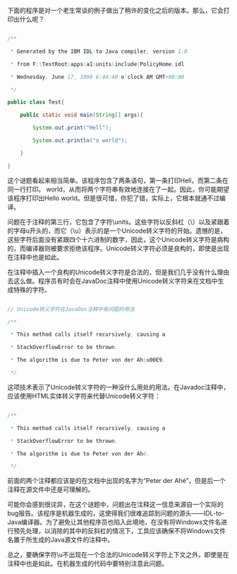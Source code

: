 下面的程序是对一个老生常谈的例子做出了稍许的变化之后的版本。那么，它会打印出什么呢？ 
```java  
/**
 * Generated by the IBM IDL-to-Java compiler, version 1.0
 * from F:\TestRoot\apps\a1\units\include\PolicyHome.idl
 * Wednesday, June 17, 1998 6:44:40 o’clock AM GMT+00:00
 */
public class Test{
    public static void main(String[] args){
        System.out.print("Hell");
        System.out.println("o world");
    }
}
```
这个谜题看起来相当简单。该程序包含了两条语句，第一条打印Hell，而第二条在同一行打印。 world，从而将两个字符串有效地连接在了一起。因此，你可能期望该程序打印出Hello world。但是很可惜，你犯了错，实际上，它根本就通不过编译。 
问题在于注释的第三行，它包含了字符\units。这些字符以反斜杠（\）以及紧跟着的字母u开头的，而它（\u）表示的是一个Unicode转义字符的开始。遗憾的是，这些字符后面没有紧跟四个十六进制的数字，因此，这个Unicode转义字符是病构的，而编译器则被要求拒绝该程序。Unicode转义字符必须是良构的，即使是出现在注释中也是如此。 
在注释中插入一个良构的Unicode转义字符是合法的，但是我们几乎没有什么理由去这么做。程序员有时会在JavaDoc注释中使用Unicode转义字符来在文档中生成特殊的字符。 
```java  
// Unicode转义字符在JavaDoc注释中有问题的用法
/**
 * This method calls itself recursively, causing a
 * StackOverflowError to be thrown.
 * The algorithm is due to Peter von der Ah\u00E9.
 */
```
这项技术表示了Unicode转义字符的一种没什么用处的用法。在Javadoc注释中，应该使用HTML实体转义字符来代替Unicode转义字符： 
```java  
/**
 * This method calls itself recursively, causing a
 * StackOverflowError to be thrown.
 * The algorithm is due to Peter von der Ahé.
 */
```
前面的两个注释都应该是的在文档中出现的名字为“Peter der Ahé”，但是后一个注释在源文件中还是可理解的。 
可能你会感到很诧异，在这个谜题中，问题出在注释这一信息来源自一个实际的bug报告。该程序是机器生成的，这使得我们很难追踪到问题的源头——IDL-to-Java编译器。为了避免让其他程序员也陷入此境地，在没有将Windows文件名进行预先处理，以消除的其中的反斜杠的情况下，工具应该确保不将Windows文件名置于所生成的Java源文件的注释中。 
总之，要确保字符\u不出现在一个合法的Unicode转义字符上下文之外，即使是在注释中也是如此。在机器生成的代码中要特别注意此问题。